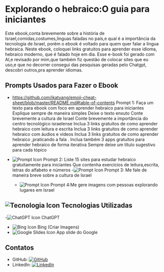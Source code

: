 
# Explorando o hebraico:O guia para iniciantes 

Este ebook,conta brevemente sobre a história de Israel,comidas,costumes,linguas faladas no país,e qual é a importância da tecnologia de Israel, porém o ebook é voltado para quem quer falar a língua hebraica.
Neste ebook, coloquei links gratuitos para aprender esse idioma, hebraico moderno, que é falado hoje em dia.
Esse e-book foi gerado com AI,e revisado por mim,que também fiz questão de colocar sites que eu uso,e que no decorrer consegui das pesquisas geradas pelo Chatgpt, descobri outros,pra aprender idiomas.

## Prompts Usados para Fazer o Ebook

- https://github.com/ikatyang/emoji-cheat-sheet/blob/master/README.md#table-of-contents Prompt 1: Faça um texto para ebook com foco em aprender hebraico para iniciantes 
Explique sempre de maneira simples 
Deixe o texto enxuto
Conte brevemente a cultura de Israel 
Conte brevemente a importância do centro tecnológico israelense 
Inclua 3 links gratuitos de como aprender hebraico com leitura e escrita
Inclua 3 links gratuitos de como aprender hebraico com áudios e vídeos 
Inclua 3 links gratuitos de como aprender hebraico ,praticando a fala .
Inclua também 3 apps  gratuitos para aprender hebraico de forma iterativa 
Sempre deixe um título sugestivo para cada tópico 

- ![Prompt Icon](https://img.icons8.com/ios/452/command-line.png) Prompt 2: Liste 15 sites para estudar hebraico gratuitamente para iniciantes 
Que contenha exercícios de leitura,escrita, letras do alfabeto e números
-![Prompt Icon](https://img.icons8.com/ios/452/command-line.png)  Prompt 3: Me fale de maneira breve sobre a cultura de Israel

  - ![Prompt Icon](https://img.icons8.com/ios/452/command-line.png) Prompt 4:Me gere imagens com pessoas explorando lugares em Israel 

## ![Tecnologia Icon](https://img.icons8.com/dotty/2x/technology.png) Tecnologias Utilizadas

-![ChatGPT Icon](https://upload.wikimedia.org/wikipedia/commons/thumb/0/04/ChatGPT_logo.svg/120px-ChatGPT_logo.svg.png)  ChatGPT
- ![Bing Icon](https://upload.wikimedia.org/wikipedia/commons/thumb/9/91/Bing_logo_%282016%29.svg/1200px-Bing_logo_%282016%29.svg.png) Bing (Criar Imagens)
- ![Google Slides Icon](https://upload.wikimedia.org/wikipedia/commons/5/5a/Google_Slides_logo_%282014%29.png) App slide do Google 

## Contatos

- GitHub: [![GitHub](https://img.shields.io/badge/GitHub-seu_usuario-black?style=flat-square&logo=github)](https://github.com/sanches-collab) 
- LinkedIn: [![LinkedIn](https://img.shields.io/badge/LinkedIn-seu_nome-blue?style=flat-square&logo=linkedin)]( https://www.linkedin.com/in/denizesancheslopes?trk=contact-info) 
